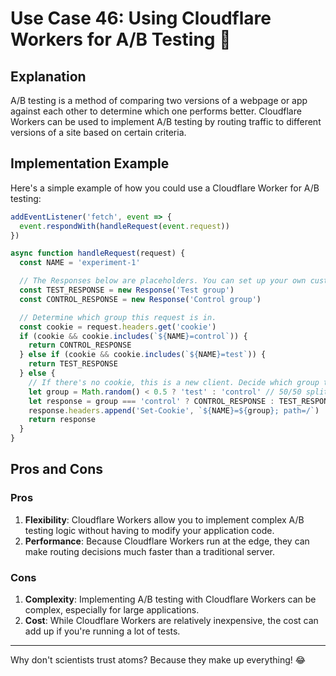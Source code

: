 # Use Case 46: Using Cloudflare Workers for A/B Testing 🧪

## Explanation

A/B testing is a method of comparing two versions of a webpage or app against each other to determine which one performs better. Cloudflare Workers can be used to implement A/B testing by routing traffic to different versions of a site based on certain criteria.

## Implementation Example

Here's a simple example of how you could use a Cloudflare Worker for A/B testing:

```javascript
addEventListener('fetch', event => {
  event.respondWith(handleRequest(event.request))
})

async function handleRequest(request) {
  const NAME = 'experiment-1'

  // The Responses below are placeholders. You can set up your own custom logic to determine what these should be for your application.
  const TEST_RESPONSE = new Response('Test group') 
  const CONTROL_RESPONSE = new Response('Control group')

  // Determine which group this request is in.
  const cookie = request.headers.get('cookie')
  if (cookie && cookie.includes(`${NAME}=control`)) {
    return CONTROL_RESPONSE
  } else if (cookie && cookie.includes(`${NAME}=test`)) {
    return TEST_RESPONSE
  } else {
    // If there's no cookie, this is a new client. Decide which group they should be in.
    let group = Math.random() < 0.5 ? 'test' : 'control' // 50/50 split
    let response = group === 'control' ? CONTROL_RESPONSE : TEST_RESPONSE
    response.headers.append('Set-Cookie', `${NAME}=${group}; path=/`)
    return response
  }
}
```

## Pros and Cons

### Pros

1. **Flexibility**: Cloudflare Workers allow you to implement complex A/B testing logic without having to modify your application code.
2. **Performance**: Because Cloudflare Workers run at the edge, they can make routing decisions much faster than a traditional server.

### Cons

1. **Complexity**: Implementing A/B testing with Cloudflare Workers can be complex, especially for large applications.
2. **Cost**: While Cloudflare Workers are relatively inexpensive, the cost can add up if you're running a lot of tests.

---

Why don't scientists trust atoms? Because they make up everything! 😂
